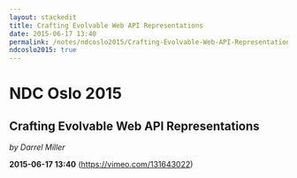 ```yaml
---
layout: stackedit
title: Crafting Evolvable Web API Representations
date: 2015-06-17 13:40
permalink: /notes/ndcoslo2015/Crafting-Evolvable-Web-API-Representations.html
ndcoslo2015: true
---
```


# NDC Oslo 2015
## Crafting Evolvable Web API Representations
*by Darrel Miller*

**2015-06-17 13:40** (https://vimeo.com/131643022)